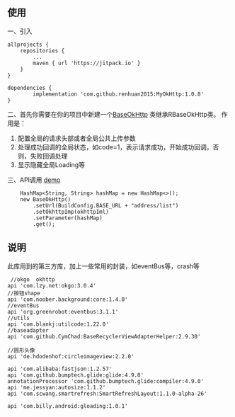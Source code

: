 
## 使用

一、引入

	allprojects {
		repositories {
			...
			maven { url 'https://jitpack.io' }
		}
	}
  
	dependencies {
	        implementation 'com.github.renhuan2015:MyOkHttp:1.0.8'
	}
	

二、首先你需要在你的项目中新建一个[BaseOkHttp](https://github.com/renhuan2015/MyOkHttp/blob/master/app/src/main/java/com/example/administrator/myokhttp/config/BaseOkHttp.java)
类继承RBaseOkHttp类。
作用是：
1. 配置全局的请求头部或者全局公共上传参数
2. 处理成功回调的全局状态，如code=1，表示请求成功，开始成功回调，否则，失败回调处理
3. 显示隐藏全局Loading等

三、API调用 [demo](https://github.com/renhuan2015/MyOkHttp/blob/master/app/src/main/java/com/example/administrator/myokhttp/config/Api.java)

      
        HashMap<String, String> hashMap = new HashMap<>();
        new BaseOkHttp()
            .setUrl(BuildConfig.BASE_URL + "address/list")
            .setOkhttpImp(okhttpIml)
            .setParameter(hashMap)
            .get();
      
 ## 说明
 
 此库用到的第三方库，加上一些常用的封装，如eventBus等，crash等
 
     //okgo  okhttp
    api 'com.lzy.net:okgo:3.0.4'
    //按钮shape
    api 'com.noober.background:core:1.4.0'
    //eventBus
    api 'org.greenrobot:eventbus:3.1.1'
    //utils
    api 'com.blankj:utilcode:1.22.0'
    //baseadapter
    api 'com.github.CymChad:BaseRecyclerViewAdapterHelper:2.9.30'

    //圆形头像
    api 'de.hdodenhof:circleimageview:2.2.0'

    api 'com.alibaba:fastjson:1.2.57'
    api 'com.github.bumptech.glide:glide:4.9.0'
    annotationProcessor 'com.github.bumptech.glide:compiler:4.9.0'
    api 'me.jessyan:autosize:1.1.2'
    api 'com.scwang.smartrefresh:SmartRefreshLayout:1.1.0-alpha-26'

    api 'com.billy.android:gloading:1.0.1'
